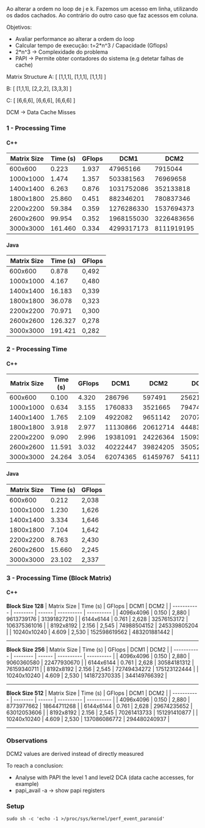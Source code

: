 Ao alterar a ordem no loop de j e k. Fazemos um acesso em linha, utilizando os dados cachados. Ao contrário do outro caso que faz acessos em coluna.

Objetivos:

- Avaliar performance ao alterar a ordem do loop
- Calcular tempo de execução: t=2\*n^3 / Capacidade (Gflops)
- 2\*n^3 -> Complexidade do problema
- PAPI -> Permite obter contadores do sistema (e.g detetar falhas de cache)

Matrix Structure
A: [
[1,1,1],
[1,1,1],
[1,1,1]
]

B: [
[1,1,1],
[2,2,2],
[3,3,3]
]

C: [
[6,6,6],
[6,6,6],
[6,6,6]
]

DCM -> Data Cache Misses

### 1 - Processing Time

#### C++

| Matrix Size | Time (s) | GFlops | DCM1        | DCM2        | DCH2        | DCM2(%) |
| ----------- | -------- | ------ | ----------- | ----------- | ----------- | ------- |
| 600x600     | 0.223    | 1.937  | 47965166   | 7915044     | 238833002   | 3.21    |
| 1000x1000   | 1.474    | 1.357  | 503381563  | 76969658   | 1061103479  | 6.76   |
| 1400x1400   | 6.263    | 0.876  | 1031752086  | 352133818  | 2747871324  | 11.36   |
| 1800x1800   | 25.860   | 0.451  | 882346201  | 780837346  | 5808340864  | 11.85   |
| 2200x2200   | 59.384   | 0.359  | 1276286330 | 1537694373 | 10507321345 | 12.77   |
| 2600x2600   | 99.954   | 0.352  | 1968155030 | 3226483656 | 16766181399 | 16.14   |
| 3000x3000   | 161.460  | 0.334  | 4299317173 | 8111919195 | 23242070966 | 25.87   |

#### Java

| Matrix Size | Time (s) | GFlops |
| ----------- | -------- | ------ |
| 600x600     | 0.878    | 0,492  |
| 1000x1000   | 4.167    | 0,480  |
| 1400x1400   | 16.183   | 0,339  |
| 1800x1800   | 36.078   | 0,323  |
| 2200x2200   | 70.971   | 0,300  |
| 2600x2600   | 126.327  | 0,278  |
| 3000x3000   | 191.421  | 0,282  |

### 2 - Processing Time

#### C++

| Matrix Size | Time (s) | GFlops | DCM1       | DCM2       | DCH2      | DCM2(%) |
| ----------- | -------- | ------ | ---------- | ---------- | --------- | ------- |
| 600x600     | 0.100    | 4.320  | 286796   | 597491   | 25621827   | 2.28   |
| 1000x1000   | 0.634    | 3.155  | 1760833  | 3521665  | 79474344   | 4.24   |
| 1400x1400   | 1.765    | 2.109  | 4922082  | 9651142  | 207070103  | 4.54   |
| 1800x1800   | 3.918    | 2.977  | 11130866  | 20612714 | 444836992  | 4.43  |
| 2200x2200   | 9.090    | 2.996  | 19381091 | 24226364 | 1509393472 | 1.54   |
| 2600x2600   | 11.591   | 3.032  | 40222447 | 39824205 | 3505284114 | 1.12   |
| 3000x3000   | 24.264   | 3.054  | 62074365 | 61459767 | 5411154262 | 1.12   |

#### Java

| Matrix Size | Time (s) | GFlops |
| ----------- | -------- | ------ |
| 600x600     | 0.212    | 2,038  |
| 1000x1000   | 1.230    | 1,626  |
| 1400x1400   | 3.334    | 1,646  |
| 1800x1800   | 7.104    | 1,642  |
| 2200x2200   | 8.763    | 2,430  |
| 2600x2600   | 15.660   | 2,245  |
| 3000x3000   | 23.102   | 2,337  |

### 3 - Processing Time (Block Matrix)

#### C++

**Block Size 128**
| Matrix Size | Time (s) | GFlops | DCM1 | DCM2 |
| ----------- | -------- | ------ | ---------- | ---------- |
| 4096x4096 | 0.150 | 2,880 | 9613739176 | 31391827210 |
| 6144x6144 | 0.761 | 2,628 | 32576153172 | 106375361016 |
| 8192x8192 | 2.156 | 2,545 | 74988504152 | 245339805204 |
| 10240x10240 | 4.609 | 2,530 | 152598619562 | 483201881442 |

---

**Block Size 256**
| Matrix Size | Time (s) | GFlops | DCM1 | DCM2 |
| ----------- | -------- | ------ | ---------- | ---------- |
| 4096x4096 | 0.150 | 2,880 | 9060360580 | 22477930670 |
| 6144x6144 | 0.761 | 2,628 | 30584181312 | 76159340711 |
| 8192x8192 | 2.156 | 2,545 | 72749434272 | 175123122444 |
| 10240x10240 | 4.609 | 2,530 | 141872370335 | 344149766392 |

---

**Block Size 512**
| Matrix Size | Time (s) | GFlops | DCM1 | DCM2 |
| ----------- | -------- | ------ | ---------- | ---------- |
| 4096x4096 | 0.150 | 2,880 | 8773977662 | 18644711268 |
| 6144x6144 | 0.761 | 2,628 | 29674235652 | 63012053606 |
| 8192x8192 | 2.156 | 2,545 | 70261413733 | 151291410877 |
| 10240x10240 | 4.609 | 2,530 | 137086086772 | 294480240937 |

---

### Observations

DCM2 values are derived instead of directly measured

To reach a conclusion:

- Analyse with PAPI the level 1 and level2 DCA (data cache accesses, for example)
- papi_avail -a -> show papi registers

### Setup

`sudo sh -c 'echo -1 >/proc/sys/kernel/perf_event_paranoid'`
